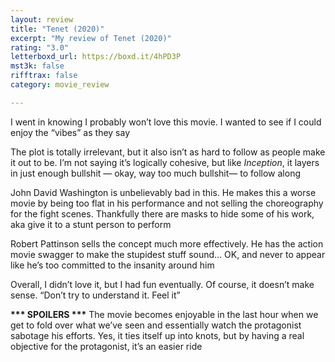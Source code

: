 ```yaml
---
layout: review
title: "Tenet (2020)"
excerpt: "My review of Tenet (2020)"
rating: "3.0"
letterboxd_url: https://boxd.it/4hPD3P
mst3k: false
rifftrax: false
category: movie_review

---
```


I went in knowing I probably won’t love this movie. I wanted to see if I could enjoy the “vibes” as they say

The plot is totally irrelevant, but it also isn’t as hard to follow as people make it out to be. I’m not saying it’s logically cohesive, but like <i>Inception</i>, it layers in just enough bullshit — okay, way too much bullshit— to follow along

John David Washington is unbelievably bad in this. He makes this a worse movie by being too flat in his performance and not selling the choreography for the fight scenes. Thankfully there are masks to hide some of his work, aka give it to a stunt person to perform

Robert Pattinson sells the concept much more effectively. He has the action movie swagger to make the stupidest stuff sound… OK, and never to appear like he’s too committed to the insanity around him

Overall, I didn’t love it, but I had fun eventually. Of course, it doesn’t make sense. “Don’t try to understand it. Feel it”


<b>*** SPOILERS ***</b>
The movie becomes enjoyable in the last hour when we get to fold over what we’ve seen and essentially watch the protagonist sabotage his efforts. Yes, it ties itself up into knots, but by having a real objective for the protagonist, it’s an easier ride